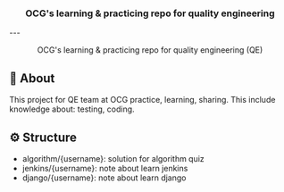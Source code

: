 <h3 align="center">OCG's learning & practicing repo for quality engineering</h3>
---
<p align="center">
  OCG's learning & practicing repo for quality engineering (QE)

</p>

## 🧐 About <a name = "about"></a>
This project for QE team at OCG practice, learning, sharing.
This include knowledge about: testing, coding.

## ⚙️ Structure
- algorithm/{username}: solution for algorithm quiz
- jenkins/{username}: note about learn jenkins
- django/{username}: note about learn django
